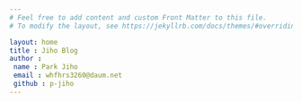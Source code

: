 ```yaml
---
# Feel free to add content and custom Front Matter to this file.
# To modify the layout, see https://jekyllrb.com/docs/themes/#overriding-theme-defaults

layout: home
title : Jiho Blog
author : 
 name : Park Jiho
 email : whfhrs3260@daum.net
 github : p-jiho
---
```

